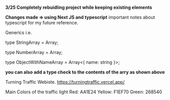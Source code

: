 **3/25 Completely rebuidling project while keeping existing elements**

**Changes made => using Next JS and typescript**
important notes about typescript for my future reference. 

Generics i.e. 

type StringArray = Array<string>;
  
type NumberArray = Array<number>;
  
type ObjectWithNameArray = Array<{ name: string }>;

**you can also add a type check to the contents of the arry as shown above**

Turning Traffic Webiste. 
https://turningtraffic.vercel.app/

Main Colors of the traffic light
Red: AA1E24
Yellow: F1EF70
Green: 268540
